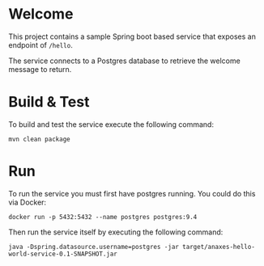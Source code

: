 # Welcome

This project contains a sample Spring boot based service that exposes an endpoint of <code>/hello</code>.

The service connects to a Postgres database to retrieve the welcome message to return.

# Build & Test

To build and test the service execute the following command:

    mvn clean package

# Run

To run the service you must first have postgres running.  You could do this via Docker:

    docker run -p 5432:5432 --name postgres postgres:9.4

Then run the service itself by executing the following command:

    java -Dspring.datasource.username=postgres -jar target/anaxes-hello-world-service-0.1-SNAPSHOT.jar